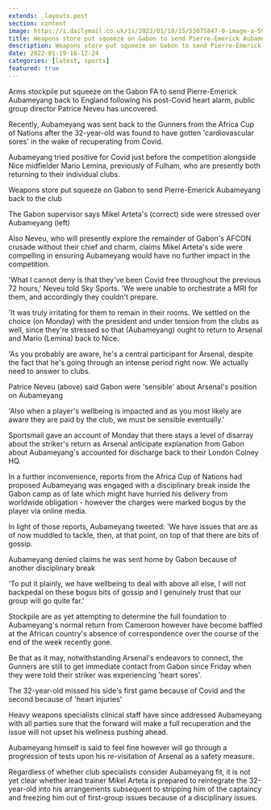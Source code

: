 ```yaml
---
extends: _layouts.post
section: content
image: https://i.dailymail.co.uk/1s/2022/01/18/15/53075847-0-image-a-59_1642521784617.jpg 
title: Weapons store put squeeze on Gabon to send Pierre-Emerick Aubameyang back, says public group chief 
description: Weapons store put squeeze on Gabon to send Pierre-Emerick Aubameyang back, says public group chief 
date: 2022-01-19-16-12-24 
categories: [latest, sports] 
featured: true 
--- 
```

Arms stockpile put squeeze on the Gabon FA to send Pierre-Emerick Aubameyang back to England following his post-Covid heart alarm, public group director Patrice Neveu has uncovered.

Recently, Aubameyang was sent back to the Gunners from the Africa Cup of Nations after the 32-year-old was found to have gotten 'cardiovascular sores' in the wake of recuperating from Covid.

Aubameyang tried positive for Covid just before the competition alongside Nice midfielder Mario Lemina, previously of Fulham, who are presently both returning to their individual clubs.

Weapons store put squeeze on Gabon to send Pierre-Emerick Aubameyang back to the club

The Gabon supervisor says Mikel Arteta's (correct) side were stressed over Aubameyang (left)

Also Neveu, who will presently explore the remainder of Gabon's AFCON crusade without their chief and charm, claims Mikel Arteta's side were compelling in ensuring Aubameyang would have no further impact in the competition.

'What I cannot deny is that they've been Covid free throughout the previous 72 hours,' Neveu told Sky Sports. 'We were unable to orchestrate a MRI for them, and accordingly they couldn't prepare.

'It was truly irritating for them to remain in their rooms. We settled on the choice (on Monday) with the president and under tension from the clubs as well, since they're stressed so that (Aubameyang) ought to return to Arsenal and Mario (Lemina) back to Nice.

'As you probably are aware, he's a central participant for Arsenal, despite the fact that he's going through an intense period right now. We actually need to answer to clubs.

Patrice Neveu (above) said Gabon were 'sensible' about Arsenal's position on Aubameyang

'Also when a player's wellbeing is impacted and as you most likely are aware they are paid by the club, we must be sensible eventually.'

Sportsmail gave an account of Monday that there stays a level of disarray about the striker's return as Arsenal anticipate explanation from Gabon about Aubameyang's accounted for discharge back to their London Colney HQ.

In a further inconvenience, reports from the Africa Cup of Nations had proposed Aubameyang was engaged with a disciplinary break inside the Gabon camp as of late which might have hurried his delivery from worldwide obligation - however the charges were marked bogus by the player via online media.

In light of those reports, Aubameyang tweeted: 'We have issues that are as of now muddled to tackle, then, at that point, on top of that there are bits of gossip.

Aubameyang denied claims he was sent home by Gabon because of another disciplinary break

'To put it plainly, we have wellbeing to deal with above all else, I will not backpedal on these bogus bits of gossip and I genuinely trust that our group will go quite far.'

Stockpile are as yet attempting to determine the full foundation to Aubameyang's normal return from Cameroon however have become baffled at the African country's absence of correspondence over the course of the end of the week recently gone.

Be that as it may, notwithstanding Arsenal's endeavors to connect, the Gunners are still to get immediate contact from Gabon since Friday when they were told their striker was experiencing 'heart sores'.

The 32-year-old missed his side's first game because of Covid and the second because of 'heart injuries'

Heavy weapons specialists clinical staff have since addressed Aubameyang with all parties sure that the forward will make a full recuperation and the issue will not upset his wellness pushing ahead.

Aubameyang himself is said to feel fine however will go through a progression of tests upon his re-visitation of Arsenal as a safety measure.

Regardless of whether club specialists consider Aubameyang fit, it is not yet clear whether lead trainer Mikel Arteta is prepared to reintegrate the 32-year-old into his arrangements subsequent to stripping him of the captaincy and freezing him out of first-group issues because of a disciplinary issues.